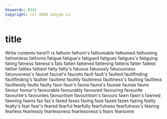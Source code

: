 ```yaml
---
Keywords: 8342
Copyright: (C) 2020 Junjie Li
---
```


# title

Write contents here!!!
rs 
fathom 
fathom's 
fathomable 
fathomed 
fathoming 
fathomless 
fathoms 
fatigue 
fatigue's
fatigued 
fatigues 
fatigues's 
fatiguing 
fating 
fatness 
fatness's 
fats 
fatten 
fattened
fattening 
fattens 
fatter 
fattest 
fattier 
fatties 
fattiest 
fatty 
fatty's 
fatuous
fatuously 
fatuousness 
fatuousness's 
faucet 
faucet's 
faucets 
fault 
fault's 
faulted 
faultfinding
faultfinding's 
faultier 
faultiest 
faultily 
faultiness 
faultiness's 
faulting 
faultless 
faultlessly 
faults
faulty 
faun 
faun's 
fauna 
fauna's 
faunae 
faunas 
fauns 
favour 
favour's
favourable 
favourably 
favoured 
favouring 
favourite 
favourite's 
favourites 
favouritism 
favouritism's 
favours
fawn 
fawn's 
fawned 
fawning 
fawns 
fax 
fax's 
faxed 
faxes 
faxing
faze 
fazed 
fazes 
fazing 
fealty 
fealty's 
fear 
fear's 
feared 
fearful
fearfully 
fearfulness 
fearfulness's 
fearing 
fearless 
fearlessly 
fearlessness 
fearlessness's 
fears 
fearsome
